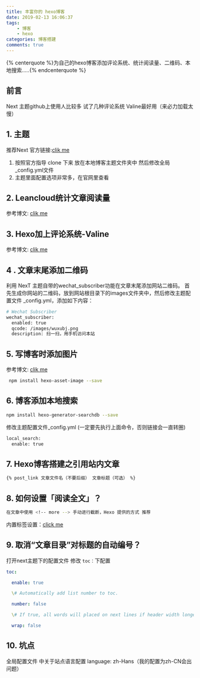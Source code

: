 ```yaml
---
title: 丰富你的 hexo博客
date: 2019-02-13 16:06:37
tags:
    - 博客
    - hexo
categories: 博客搭建
comments: true
---
```

{% centerquote %}为自己的hexo博客添加评论系统、统计阅读量、二维码、本地搜索.....{% endcenterquote %}
<!-- more -->

## 前言
Next 主题github上使用人比较多 
试了几种评论系统  Valine最好用（来必力加载太慢）   

## 1. 主题

推荐Next  官方链接:[clik me](http://theme-next.iissnan.com/)
1. 按照官方指导 clone 下来 放在本地博客主题文件夹中 然后修改全局_config.yml文件
2. 主题里面配置选项非常多，在官网里查看

## 2. Leancloud统计文章阅读量

参考博文: [clik me](https://blog.csdn.net/weixin_39345384/article/details/80787998)

## 3. Hexo加上评论系统-Valine

参考博文: [clik me](https://blog.csdn.net/blue_zy/article/details/79071414)

## 4 . 文章末尾添加二维码
利用 NexT 主题自带的wechat_subscriber功能在文章末尾添加网站二维码。 
首先生成你网站的二维码，放到网站根目录下的images文件夹中，然后修改主题配置文件 _config.yml，添加如下内容：

```bash
# Wechat Subscriber
wechat_subscriber:
  enabled: true
  qcode: /images/wuxubj.png
  description: 扫一扫，用手机访问本站
```

## 5. 写博客时添加图片
参考博文: [clik me](https://www.jianshu.com/p/c2ba9533088a)

```bash
 npm install hexo-asset-image --save
```
## 6. 博客添加本地搜索
```bash
npm install hexo-generator-searchdb --save
```
修改主题配置文件_config.yml (一定要先执行上面命令，否则链接会一直转圈)

```bash
local_search:
  enable: true
```

## 7. Hexo博客搭建之引用站内文章

```bash
{% post_link 文章文件名（不要后缀） 文章标题（可选） %}
```

## 8. 如何设置「阅读全文」？

```bash
在文章中使用 <!-- more --> 手动进行截断，Hexo 提供的方式 推荐
```

内置标签设置：[click me](http://theme-next.iissnan.com/tag-plugins.html)

## 9. 取消“文章目录”对标题的自动编号？

打开next主题下的配置文件 修改 `toc：`下配置

```yaml
toc:

  enable: true

  \# Automatically add list number to toc.

  number: false

  \# If true, all words will placed on next lines if header width longer then sidebar width.

  wrap: false
```

## 10. 坑点

全局配置文件  中关于站点语言配置  language: zh-Hans（我的配置为zh-CN会出问题）